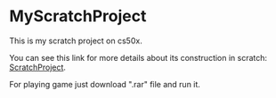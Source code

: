 # MyScratchProject
This is my scratch project on cs50x.

You can see this link for more details about its construction in scratch: [ScratchProject](https://scratch.mit.edu/projects/784229479).

For playing game just download ".rar" file and run it.

